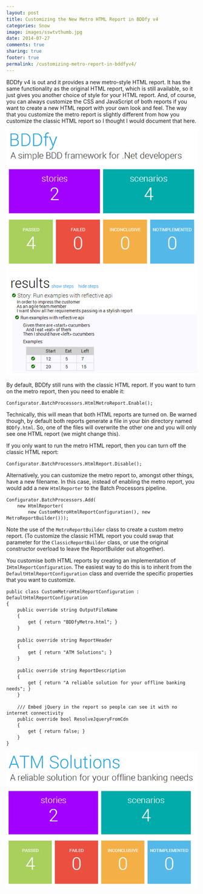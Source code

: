 ```yaml
---
layout: post
title: Customizing the New Metro HTML Report in BDDfy v4
categories: Snow
image: images/sswtvthumb.jpg
date: 2014-07-27
comments: true
sharing: true
footer: true
permalink: /customizing-metro-report-in-bddfyv4/
---
```


BDDfy v4 is out and it provides a new metro-style HTML report. It has the same functionality as the original HTML report, which is still available, so it just gives you another choice of style for your HTML report. And, of course, you can always customize the CSS and JavaScript of both reports if you want to create a new HTML report with your own look and feel. The way that you customize the metro report is slightly different from how you customize the classic HTML report so I thought I would document that here.
<!--excerpt-->

![BDDfy metro report](images/bddfy-metro.png)

By default, BDDfy still runs with the classic HTML report. If you want to turn on the metro report, then you need to enable it:

	Configurator.BatchProcessors.HtmlMetroReport.Enable();

Technically, this will mean that both HTML reports are turned on. Be warned though, by default both reports generate a file in your bin directory named `BDDfy.html`. So, one of the files will overwrite the other one and you will only see one HTML report (we might change this). 

If you only want to run the metro HTML report, then you can turn off the classic HTML report:

	Configurator.BatchProcessors.HtmlReport.Disable();

Alternatively, you can customize the metro report to, amongst other things, have a new filename. In this case, instead of enabling the metro report, you would add a new `HtmlReporter` to the Batch Processors pipeline.

    Configurator.BatchProcessors.Add(
        new HtmlReporter(
            new CustomMetroHtmlReportConfiguration(), new MetroReportBuilder()));

Note the use of the `MetroReportBuilder` class to create a custom metro report. (To customize the classic HTML report you could swap that parameter for the `ClassicReportBuilder` class, or use the original constructor overload to leave the ReportBuilder out altogether).

You customise both HTML reports by creating an implementation of `IHtmlReportConfiguration`. The easiest way to do this is to inherit from the `DefaultHtmlReportConfiguration` class and override the specific properties that you want to customize. 

    public class CustomMetroHtmlReportConfiguration : DefaultHtmlReportConfiguration
    {
        public override string OutputFileName
        {
            get { return "BDDfyMetro.html"; }
        }

        public override string ReportHeader
        {
            get { return "ATM Solutions"; }
        }

        public override string ReportDescription
        {
            get { return "A reliable solution for your offline banking needs"; }
        }

        /// Embed jQuery in the report so people can see it with no internet connectivity
        public override bool ResolveJqueryFromCdn
        {
            get { return false; }
        }
    }

![BDDfy metro report](images/bddfy-metro-custom.png)